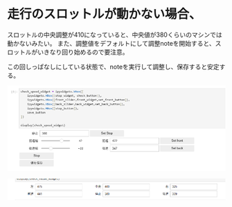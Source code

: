 # 走行のスロットルが動かない場合、
スロットルの中央調整が410になっていると、中央値が380くらいのマシンでは動かないみたい。
また、調整値をデフォルトにして調整noteを開始すると、スロットルがいきなり回り始めるので要注意。

この回しっぱなしにしている状態で、noteを実行して調整し、保存すると安定する。


![alt text](image.png)

![alt text](image-1.png)